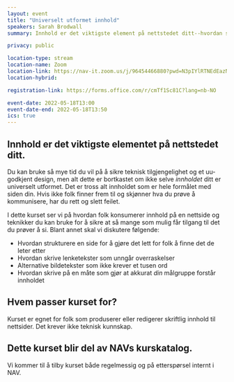 ```yaml
---
layout: event
title: "Universelt utformet innhold"
speakers: Sarah Brodwall
summary: Innhold er det viktigste element på nettstedet ditt--hvordan sikre at den funker for så mange som mulig?

privacy: public

location-type: stream
location-name: Zoom
location-link: https://nav-it.zoom.us/j/96454466880?pwd=N3pIYlRTNEdEazNpVkg5bk1tb2Q1dz09
location-hybrid:

registration-link: https://forms.office.com/r/cmTf1Sc81C?lang=nb-NO

event-date: 2022-05-18T13:00
event-date-end: 2022-05-18T13:50
ics: true
---
```

## Innhold er det viktigste elementet på nettstedet ditt.
Du kan bruke så mye tid du vil på å sikre teknisk tilgjengelighet og et uu-godkjent design, men alt dette er bortkastet om ikke selve _innholdet_ ditt er universelt utformet.  Det er tross alt innholdet som er hele formålet med siden din.  Hvis ikke folk finner frem til og skjønner hva du prøve å kommunisere, har du rett og slett feilet.

I dette kurset ser vi på hvordan folk konsumerer innhold på en nettside og teknikker du kan bruke for å sikre at så mange som mulig får tilgang til det du prøver å si.  Blant annet skal vi diskutere følgende:

- Hvordan strukturere en side for å gjøre det lett for folk å finne det de leter etter
- Hvordan skrive lenketekster som unngår overraskelser
- Alternative bildetekster som ikke krever et tusen ord
- Hvordan skrive på en måte som gjør at akkurat _din_ målgruppe forstår innholdet

## Hvem passer kurset for?
Kurset er egnet for folk som produserer eller redigerer skriftlig innhold til nettsider.  Det krever ikke teknisk kunnskap.

## Dette kurset blir del av NAVs kurskatalog.
Vi kommer til å tilby kurset både regelmessig og på etterspørsel internt i NAV.